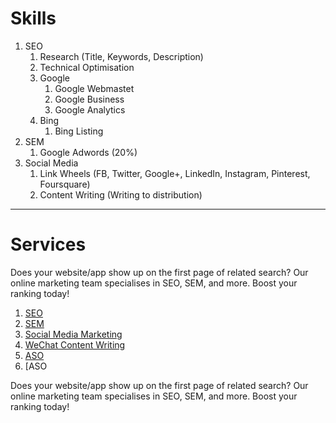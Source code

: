# Skills

1. SEO
    1. Research (Title, Keywords, Description)
    1. Technical Optimisation
    1. Google
        1. Google Webmastet
        1. Google Business
        1. Google Analytics
    1. Bing
        1. Bing Listing
1. SEM
    1. Google Adwords (20%)
1. Social Media
    1. Link Wheels (FB, Twitter, Google+, LinkedIn, Instagram, Pinterest, Foursquare)
    1. Content Writing (Writing to distribution)

---

# Services

Does your website/app show up on the first page of related search? Our online marketing team specialises in SEO, SEM, and more. Boost your ranking today!

1. [SEO](seo.md)
1. [SEM](sem.md)
1. [Social Media Marketing](social-media-marketing.md)
1. [WeChat Content Writing](wechat-content-writing.md)
1. [ASO](aso.md)
1. [ASO

Does your website/app show up on the first page of related search? Our online marketing team specialises in SEO, SEM, and more. Boost your ranking today!